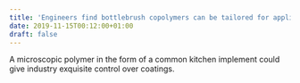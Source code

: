 ```yaml
---
title: 'Engineers find bottlebrush copolymers can be tailored for applications'
date: 2019-11-15T00:12:00+01:00
draft: false
---
```


A microscopic polymer in the form of a common kitchen implement could give industry exquisite control over coatings.